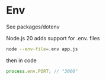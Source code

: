 # Env

See packages/dotenv

Node.js 20 adds support for .env. files

```bash
node --env-file=.env app.js
```

then in code

```js
process.env.PORT; // "3000"
```

